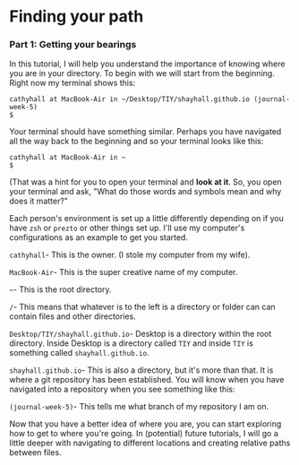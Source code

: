 # Finding your path


### Part 1: Getting your bearings

In this tutorial, I will help you understand the importance of knowing where you are in your directory. To begin with we will start from the beginning.  Right now my terminal shows this:
```
cathyhall at MacBook-Air in ~/Desktop/TIY/shayhall.github.io (journal-week-5)
$
```

Your terminal should have something similar.  Perhaps you have navigated all the way back to the beginning and so your terminal looks like this:
```
cathyhall at MacBook-Air in ~
$
```
(That was a hint for you to open your terminal and **look at it**.  So, you open your terminal and ask, "What do those words and symbols mean and why does it matter?"

Each person's environment is set up a little differently depending on if you have `zsh` or `prezto` or other things set up.  I'll use my computer's configurations as an example to get you started.

`cathyhall`- This is the owner.  (I stole my computer from my wife).

`MacBook-Air`- This is the super creative name of my computer.

`~`- This is the root directory.

`/`- This means that whatever is to the left is a directory or folder can can contain files and other directories.

`Desktop/TIY/shayhall.github.io`- Desktop is a directory within the root directory.  Inside Desktop is a directory called `TIY` and inside `TIY` is something called `shayhall.github.io`.  

`shayhall.github.io`- This is also a directory, but it's more than that.  It is where a git repository has been established.  You will know when you have navigated into a repository when you see something like this:

`(journal-week-5)`- This tells me what branch of my repository I am on.

Now that you have a better idea of where you are, you can start exploring how to get to where you're going.  In (potential) future tutorials, I will go a little deeper with navigating to different locations and creating relative paths between files.
